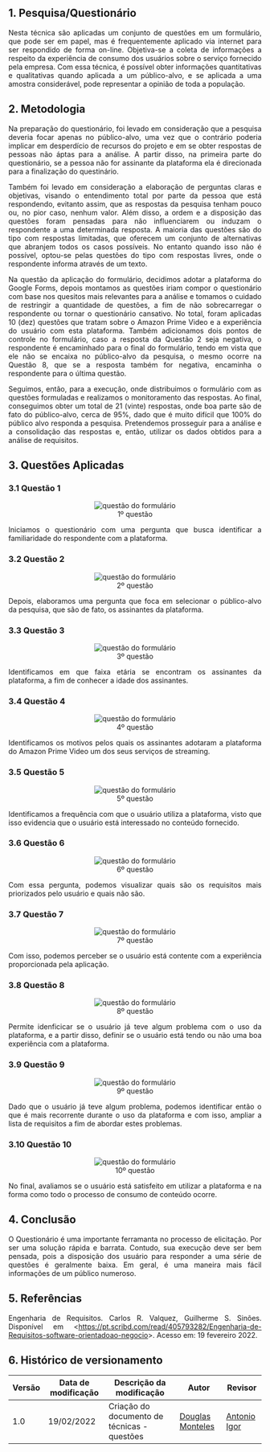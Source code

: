 ## 1. Pesquisa/Questionário

<p align="justify">Nesta técnica são aplicadas um conjunto de questões em um formulário, que pode ser em papel, mas é frequentemente aplicado via internet para ser respondido de forma on-line. Objetiva-se a coleta de informações a respeito da experiência de consumo dos usuários sobre o serviço fornecido pela empresa. Com essa técnica, é possível obter informações quantitativas e qualitativas quando aplicada a um público-alvo, e se aplicada a uma amostra considerável, pode representar a opinião de toda a população.</p>

## 2. Metodologia

<p align="justify">
Na preparação do questionário, foi levado em consideração que a pesquisa deveria focar apenas no público-alvo, uma vez que o contrário poderia implicar em desperdício de recursos do projeto e em se obter respostas de pessoas não áptas para a análise. A partir disso, na primeira parte do questionário, se a pessoa não for assinante da plataforma ela é direcionada para a finalização do questinário.
</p>

<p align="justify">
Também foi levado em consideração a elaboração de perguntas claras e objetivas, visando o entendimento total por parte da pessoa que está respondendo, evitanto assim, que as respostas da pesquisa tenham pouco ou, no pior caso, nenhum valor. Além disso, a ordem e a disposição das questões foram pensadas para não influenciarem ou induzam o respondente a uma determinada resposta. A maioria das questões são do tipo com respostas limitadas, que oferecem um conjunto de alternativas que abranjem todos os casos possíveis. No entanto quando isso não é possível, optou-se pelas questões do tipo com respostas livres, onde o respondente informa através de um texto.
</p>

<p align="justify">
Na questão da aplicação do formulário, decidimos adotar a plataforma do Google Forms, depois montamos as questões iriam compor o questionário com base nos quesitos mais relevantes para a análise e tomamos o cuidado de restringir a quantidade de questões, a fim de não sobrecarregar o respondente ou tornar o questionário cansativo. No total, foram aplicadas 10 (dez) questões que tratam sobre o Amazon Prime Video e a experiência do usuário com esta plataforma. Também adicionamos dois pontos de controle no formulário, caso a resposta da  Questão 2 seja negativa, o respondente é encaminhado para o final do formulário, tendo em vista que ele não se encaixa no público-alvo da pesquisa, o mesmo ocorre na Questão 8, que se a resposta também for negativa, encaminha o respondente para o última questão.
</p>

<p align="justify">
Seguimos, então, para a execução, onde distribuimos o formulário com as questões formuladas e realizamos o monitoramento das respostas. Ao final, conseguimos obter um total de 21 (vinte) respostas, onde boa parte são de fato do público-alvo, cerca de 95%, dado que é muito difícil que 100% do público alvo responda a pesquisa. Pretendemos prosseguir para a análise e a consolidação das respostas e, então, utilizar os dados obtidos para a análise de requisitos.
</p>

## 3. Questões Aplicadas

### 3.1 Questão 1

<center>
  <figure>
      <img src="../../../assets/img/questionario/q1.png" alt="questão do formulário">
      <figcaption>1º questão</figcaption>
  </figure>
</center>


<p align="justify">
Iniciamos o questionário com uma pergunta que busca identificar a familiaridade do respondente com a plataforma.
</p>

### 3.2 Questão 2

<center>
  <figure>
      <img src="../../../assets/img/questionario/q2.png" alt="questão do formulário">
      <figcaption>2º questão</figcaption>
  </figure>
</center>

<p align="justify">
Depois, elaboramos uma pergunta que foca em selecionar o público-alvo da pesquisa, que são de fato, os assinantes da plataforma.
</p>

### 3.3 Questão 3

<center>
  <figure>
      <img src="../../../assets/img/questionario/q3.png" alt="questão do formulário">
      <figcaption>3º questão</figcaption>
  </figure>
</center>

<p align="justify">
Identificamos em que faixa etária se encontram os assinantes da plataforma, a fim de conhecer a idade dos assinantes.
</p>

### 3.4 Questão 4

<center>
  <figure>
      <img src="../../../assets/img/questionario/q4.png" alt="questão do formulário">
      <figcaption>4º questão</figcaption>
  </figure>
</center>

<p align="justify">
  Identificamos os motivos pelos quais os assinantes adotaram a plataforma do Amazon Prime Video um dos seus serviços de streaming.
</p>

### 3.5 Questão 5

<center>
  <figure>
      <img src="../../../assets/img/questionario/q5.png" alt="questão do formulário">
      <figcaption>5º questão</figcaption>
  </figure>
</center>

<p align="justify">
  Identificamos a frequência com que o usuário utiliza a plataforma, visto que isso evidencia que o usuário está interessado no conteúdo fornecido.
</p>

### 3.6 Questão 6

<center>
  <figure>
      <img src="../../../assets/img/questionario/q6.png" alt="questão do formulário">
      <figcaption>6º questão</figcaption>
  </figure>
</center>

<p align="justify">
  Com essa pergunta, podemos visualizar quais são os requisitos mais priorizados pelo usuário e quais não são. 
</p>

### 3.7 Questão 7

<center>
  <figure>
      <img src="../../../assets/img/questionario/q7.png" alt="questão do formulário">
      <figcaption>7º questão</figcaption>
  </figure>
</center>

<p align="justify">
  Com isso, podemos perceber se o usuário está contente com a experiência proporcionada pela aplicação.
</p>

### 3.8 Questão 8

<center>
  <figure>
      <img src="../../../assets/img/questionario/q8.png" alt="questão do formulário">
      <figcaption>8º questão</figcaption>
  </figure>
</center>

<p align="justify">
  Permite idenficicar se o usuário já teve algum problema com o uso da plataforma, e a partir disso, definir se o usuário está tendo ou não uma boa experiência com a plataforma.
</p>

### 3.9 Questão 9

<center>
  <figure>
      <img src="../../../assets/img/questionario/q9.png" alt="questão do formulário">
      <figcaption>9º questão</figcaption>
  </figure>
</center>

<p align="justify">
  Dado que o usuário já teve algum problema, podemos identificar então o que é mais recorrente durante o uso da plataforma e com isso, ampliar a lista de requisitos a fim de abordar estes problemas.
</p>

### 3.10 Questão 10

<center>
  <figure>
      <img src="../../../assets/img/questionario/q10.png" alt="questão do formulário">
      <figcaption>10º questão</figcaption>
  </figure>
</center>

<p align="justify">
  No final, avaliamos se o usuário está satisfeito em utilizar a plataforma e na forma como todo o processo de consumo de conteúdo ocorre.
</p>

## 4. Conclusão
<p align="justify">
  O Questionário é uma importante ferramanta no processo de elicitação. Por ser uma solução rápida e barrata. Contudo, sua execução deve ser bem pensada, pois a disposição dos usuário para responder a uma série de questões é geralmente baixa. Em geral, é uma maneira mais fácil informações de um público numeroso.
</p>

## 5. Referências
<p align="justify">Engenharia de Requisitos. Carlos R. Valquez, Guilherme S. Sinões. Disponível em <<a href="https://pt.scribd.com/read/405793282/Engenharia-de-Requisitos-software-orientadoao-negocio">https://pt.scribd.com/read/405793282/Engenharia-de-Requisitos-software-orientadoao-negocio</a>>. Acesso em: 19 fevereiro 2022.</p>

## 6. Histórico de versionamento

|Versão|Data de modificação|Descrição da modificação|Autor|Revisor|
|-|-|-|-|-|
|1.0|19/02/2022|Criação do documento de técnicas - questões| [Douglas Monteles](https://github.com/douglasmonteles) | [Antonio Igor](https://github.com/antonioigorcarvalho) |
